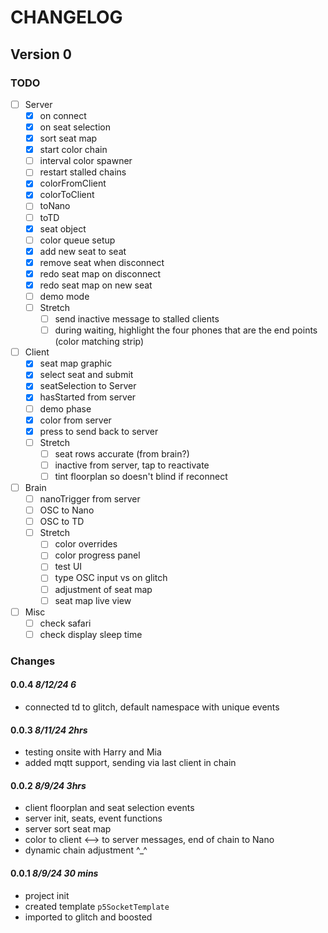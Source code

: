 # CHANGELOG

## Version 0

### TODO

- [ ] Server
  - [X] on connect
  - [X] on seat selection
  - [X] sort seat map
  - [X] start color chain
  - [ ] interval color spawner
  - [ ] restart stalled chains
  - [X] colorFromClient
  - [X] colorToClient
  - [ ] toNano
  - [ ] toTD
  - [X] seat object
  - [ ] color queue setup
  - [X] add new seat to seat
  - [X] remove seat when disconnect
  - [X] redo seat map on disconnect
  - [X] redo seat map on new seat
  - [ ] demo mode
  - [ ] Stretch
    - [ ] send inactive message to stalled clients
    - [ ] during waiting, highlight the four phones that are the end points (color matching strip)
- [ ] Client
  - [X] seat map graphic
  - [X] select seat and submit
  - [X] seatSelection to Server
  - [X] hasStarted from server
  - [ ] demo phase
  - [X] color from server
  - [X] press to send back to server
  - [ ] Stretch
    - [ ] seat rows accurate (from brain?)
    - [ ] inactive from server, tap to reactivate
    - [ ] tint floorplan so doesn't blind if reconnect
- [ ] Brain
  - [ ] nanoTrigger from server
  - [ ] OSC to Nano
  - [ ] OSC to TD
  - [ ] Stretch
    - [ ] color overrides
    - [ ] color progress panel
    - [ ] test UI
    - [ ] type OSC input vs on glitch
    - [ ] adjustment of seat map
    - [ ] seat map live view
- [ ] Misc
  - [ ] check safari
  - [ ] check display sleep time

### Changes

#### 0.0.4 *8/12/24 6*

- connected td to glitch, default namespace with unique events

#### 0.0.3 *8/11/24 2hrs*

- testing onsite with Harry and Mia
- added mqtt support, sending via last client in chain

#### 0.0.2 *8/9/24 3hrs*

- client floorplan and seat selection events
- server init, seats, event functions
- server sort seat map
- color to client <--> to server messages, end of chain to Nano
- dynamic chain adjustment
  ^_^

#### 0.0.1 *8/9/24 30 mins*

- project init
- created template `p5SocketTemplate`
- imported to glitch and boosted
